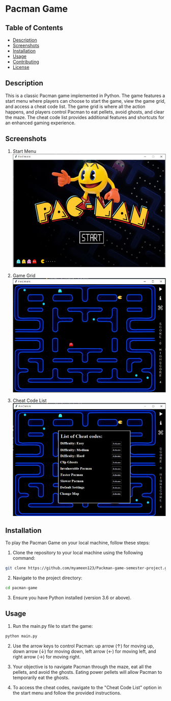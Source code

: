 # Pacman Game

## Table of Contents

- [Description](#description)
- [Screenshots](#screenshots)
- [Installation](#installation)
- [Usage](#usage)
- [Contributing](#contributing)
- [License](#license)

## Description

This is a classic Pacman game implemented in Python. The game features a start menu where players can choose to start the game, view the game grid, and access a cheat code list. The game grid is where all the action happens, and players control Pacman to eat pellets, avoid ghosts, and clear the maze. The cheat code list provides additional features and shortcuts for an enhanced gaming experience.

## Screenshots

1. Start Menu
   ![Start Menu](images/start_menu.jpg)

2. Game Grid
   ![Game Grid](images/game_grid.jpg)

3. Cheat Code List
   ![Cheat Code List](images/cheat_codes.jpg)

## Installation

To play the Pacman Game on your local machine, follow these steps:

1. Clone the repository to your local machine using the following command:

```bash
git clone https://github.com/myameen123/Packman-game-semester-project.git
```

2. Navigate to the project directory:

```bash
cd pacman-game
```

3. Ensure you have Python installed (version 3.6 or above).

## Usage

1. Run the main.py file to start the game:

```bash
python main.py
```

2. Use the arrow keys to control Pacman: up arrow (↑) for moving up, down arrow (↓) for moving down, left arrow (←) for moving left, and right arrow (→) for moving right.

3. Your objective is to navigate Pacman through the maze, eat all the pellets, and avoid the ghosts. Eating power pellets will allow Pacman to temporarily eat the ghosts.

4. To access the cheat codes, navigate to the "Cheat Code List" option in the start menu and follow the provided instructions.
